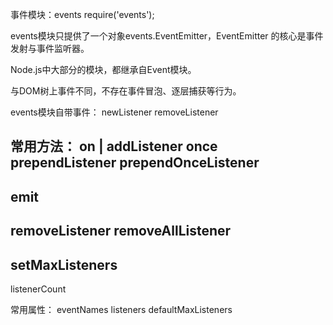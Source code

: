 事件模块：events
require('events');

events模块只提供了一个对象events.EventEmitter，EventEmitter 的核心是事件发射与事件监听器。

Node.js中大部分的模块，都继承自Event模块。

与DOM树上事件不同，不存在事件冒泡、逐层捕获等行为。


events模块自带事件：
newListener
removeListener


常用方法：
on | addListener
once
prependListener
prependOnceListener
--------
emit
--------
removeListener
removeAllListener
--------
setMaxListeners
--------
listenerCount


常用属性：
eventNames
listeners
defaultMaxListeners
